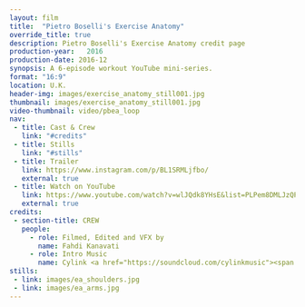 ```yaml
---
layout: film
title:  "Pietro Boselli's Exercise Anatomy"
override_title: true
description: Pietro Boselli's Exercise Anatomy credit page
production-year:   2016
production-date: 2016-12
synopsis: A 6-episode workout YouTube mini-series.
format: "16:9"
location: U.K.
header-img: images/exercise_anatomy_still001.jpg
thumbnail: images/exercise_anatomy_still001.jpg
video-thumbnail: video/pbea_loop
nav:
 - title: Cast & Crew
   link: "#credits"
 - title: Stills
   link: "#stills"
 - title: Trailer
   link: https://www.instagram.com/p/BL1SRMLjfbo/
   external: true
 - title: Watch on YouTube
   link: https://www.youtube.com/watch?v=wlJQdk8YHsE&list=PLPem8DMLJzQPB3gzfXBoCNPlG1Wf6ByFI
   external: true
credits:
 - section-title: CREW
   people: 
     - role: Filmed, Edited and VFX by
       name: Fahdi Kanavati
     - role: Intro Music
       name: Cylink <a href="https://soundcloud.com/cylinkmusic"><span class="glyphicon glyphicon-music"></span></a>
stills:
 - link: images/ea_shoulders.jpg
 - link: images/ea_arms.jpg
---
```



